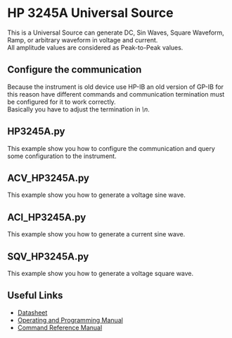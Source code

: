 # HP 3245A Universal Source

This is a Universal Source can generate DC, Sin Waves, Square Waveform, Ramp, or arbitrary waveform in voltage and current.  
All amplitude values are considered as Peak-to-Peak values.
## Configure the communication

Because the instrument is old device use HP-IB an old version of GP-IB for this reason have different commands and communication termination must be configured for it to work correctly.  
Basically you have to adjust the termination in *\n*.

## HP3245A.py

This example show you how to configure the communication and query some configuration to the instrument.

## ACV_HP3245A.py

This example show you how to generate a voltage sine wave.

## ACI_HP3245A.py

This example show you how to generate a current sine wave.

## SQV_HP3245A.py

This example show you how to generate a voltage square wave.

## Useful Links

- [Datasheet](https://www.testequipmenthq.com/datasheets/Agilent-3245A-Datasheet.pdf)
- [Operating and Programming Manual](https://xdevs.com/doc/HP_Agilent_Keysight/HP%203245A%20Operating%20%26%20Programming.pdf)
- [Command Reference Manual](https://xdevs.com/doc/HP_Agilent_Keysight/HP%203245A%20Command%20Reference.pdf)